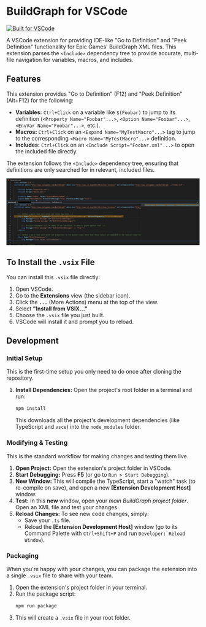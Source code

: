 # BuildGraph for VSCode

[![Built for VSCode](https://img.shields.io/badge/built%20for-VSCode-blue.svg)](https://code.visualstudio.com/)

A VSCode extension for providing IDE-like "Go to Definition" and "Peek Definition" functionality for Epic Games' BuildGraph XML files.
This extension parses the `<Include>` dependency tree to provide accurate, multi-file navigation for variables, macros, and includes.

## Features

This extension provides "Go to Definition" (F12) and "Peek Definition" (Alt+F12) for the following:

* **Variables:** `Ctrl+Click` on a variable like `$(Foobar)` to jump to its definition (`<Property Name="Foobar"...>`, `<Option Name="Foobar"...>`, `<EnvVar Name="Foobar"...>`, etc.).
* **Macros:** `Ctrl+Click` on an `<Expand Name="MyTestMacro"...>` tag to jump to the corresponding `<Macro Name="MyTestMacro"...>` definition.
* **Includes:** `Ctrl+Click` on an `<Include Script="Foobar.xml"...>` to open the included file directly.

The extension follows the `<Include>` dependency tree, ensuring that definitions are only searched for in relevant, included files.

![Peek Definition](./images/peek.jpg)

## To Install the `.vsix` File

You can install this `.vsix` file directly:

1.  Open VSCode.
2.  Go to the **Extensions** view (the sidebar icon).
3.  Click the **`...`** (More Actions) menu at the top of the view.
4.  Select **"Install from VSIX..."**
5.  Choose the `.vsix` file you just built.
6.  VSCode will install it and prompt you to reload.

## Development

### Initial Setup

This is the first-time setup you only need to do once after cloning the repository.

1.  **Install Dependencies:** Open the project's root folder in a terminal and run:
    ```bash
    npm install
    ```
    This downloads all the project's development dependencies (like TypeScript and `vsce`) into the `node_modules` folder.

### Modifying & Testing

This is the standard workflow for making changes and testing them live.

1.  **Open Project:** Open the extension's project folder in VSCode.
2.  **Start Debugging:** Press **F5** (or go to `Run > Start Debugging`).
3.  **New Window:** This will compile the TypeScript, start a "watch" task (to re-compile on save), and open a new **[Extension Development Host]** window.
4.  **Test:** In this **new** window, open your *main BuildGraph project folder*. Open an XML file and test your changes.
5.  **Reload Changes:** To see new code changes, simply:
    * Save your `.ts` file.
    * Reload the **[Extension Development Host]** window (go to its Command Palette with `Ctrl+Shift+P` and run `Developer: Reload Window`).

### Packaging

When you're happy with your changes, you can package the extension into a single `.vsix` file to share with your team.

1.  Open the extension's project folder in your terminal.
2.  Run the package script:
    ```bash
    npm run package
    ```
3.  This will create a `.vsix` file in your root folder.


